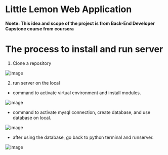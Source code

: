 # Little Lemon Web Application
**Noete: This idea and scope of the project is from Back-End Developer Capstone course from coursera**

# The process to install and run server
1. Clone a repository
   
![image](https://github.com/ferfernny/Little-Lemon-API-Project/assets/86872329/ca239fbc-012c-47b4-8825-fa7ab44b83c6)

2. run server on the local
  - command to activate virtual environment and install modules.
    
![image](https://github.com/ferfernny/LittleLemon/assets/86872329/637a63a0-1d35-4a71-b9ba-f64e56b0b590)
  - command to activate mysql connection, create database, and use database on local.

![image](https://github.com/ferfernny/LittleLemon/assets/86872329/7fe1fdbb-f35c-4321-8280-f9c94b1e9bfd)
  - after using the database, go back to python terminal and runserver.

![image](https://github.com/ferfernny/LittleLemon/assets/86872329/8f4fa53f-8928-4348-a558-45cc7405b8ea)





